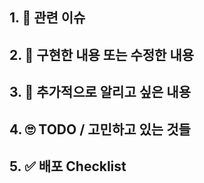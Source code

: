 ## 1. 🔗 관련 이슈

## 2. 📄 구현한 내용 또는 수정한 내용

## 3. 🙌 추가적으로 알리고 싶은 내용

## 4. 🙄 TODO / 고민하고 있는 것들

## 5. ✅ 배포 Checklist
